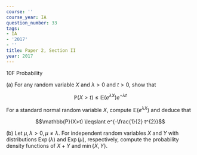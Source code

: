 ```yaml
---
course: ''
course_year: IA
question_number: 33
tags:
- IA
- '2017'
- ''
title: Paper 2, Section II
year: 2017
---
```



10F Probability

(a) For any random variable $X$ and $\lambda>0$ and $t>0$, show that

$$\mathbb{P}(X>t) \leqslant \mathbb{E}\left(e^{\lambda X}\right) e^{-\lambda t}$$

For a standard normal random variable $X$, compute $\mathbb{E}\left(e^{\lambda X}\right)$ and deduce that

$$\mathbb{P}(X>t) \leqslant e^{-\frac{1}{2} t^{2}}$$

(b) Let $\mu, \lambda>0, \mu \neq \lambda$. For independent random variables $X$ and $Y$ with distributions $\operatorname{Exp}(\lambda)$ and $\operatorname{Exp}(\mu)$, respectively, compute the probability density functions of $X+Y$ and $\min \{X, Y\}$.